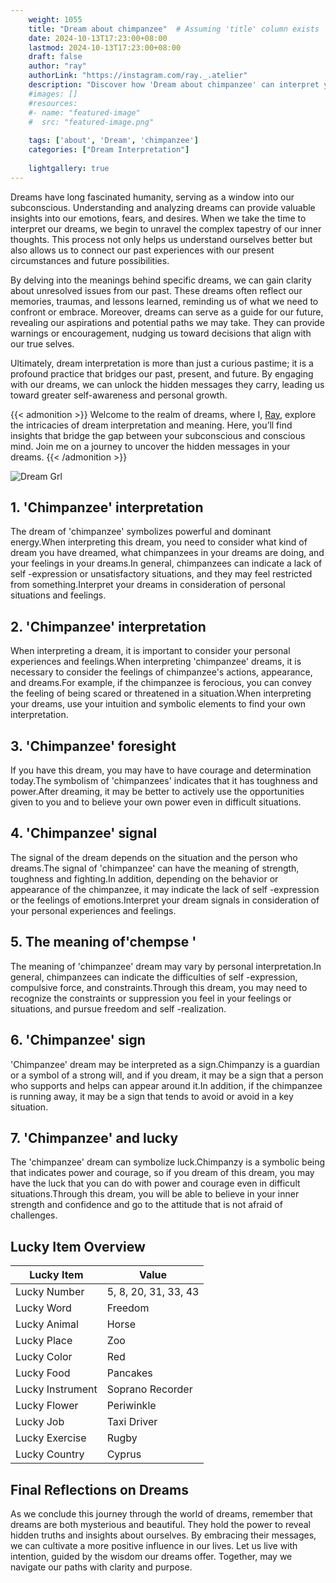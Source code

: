 ```yaml
---
    weight: 1055
    title: "Dream about chimpanzee"  # Assuming 'title' column exists
    date: 2024-10-13T17:23:00+08:00
    lastmod: 2024-10-13T17:23:00+08:00
    draft: false
    author: "ray"
    authorLink: "https://instagram.com/ray._.atelier"
    description: "Discover how 'Dream about chimpanzee' can interpret your future and uncover its significant meanings in your life."
    #images: []
    #resources:
    #- name: "featured-image"
    #  src: "featured-image.png"
    
    tags: ['about', 'Dream', 'chimpanzee']
    categories: ["Dream Interpretation"]
    
    lightgallery: true
---
```

    
Dreams have long fascinated humanity, serving as a window into our subconscious. Understanding and analyzing dreams can provide valuable insights into our emotions, fears, and desires. When we take the time to interpret our dreams, we begin to unravel the complex tapestry of our inner thoughts. This process not only helps us understand ourselves better but also allows us to connect our past experiences with our present circumstances and future possibilities.

By delving into the meanings behind specific dreams, we can gain clarity about unresolved issues from our past. These dreams often reflect our memories, traumas, and lessons learned, reminding us of what we need to confront or embrace. Moreover, dreams can serve as a guide for our future, revealing our aspirations and potential paths we may take. They can provide warnings or encouragement, nudging us toward decisions that align with our true selves.

Ultimately, dream interpretation is more than just a curious pastime; it is a profound practice that bridges our past, present, and future. By engaging with our dreams, we can unlock the hidden messages they carry, leading us toward greater self-awareness and personal growth.

{{< admonition >}}
Welcome to the realm of dreams, where I, [Ray](https://instagram.com/ray._.atelier), explore the intricacies of dream interpretation and meaning. Here, you’ll find insights that bridge the gap between your subconscious and conscious mind. Join me on a journey to uncover the hidden messages in your dreams.
{{< /admonition >}}

![Dream Grl](https://cdn.pixabay.com/photo/2017/11/02/03/35/gothic-2910057_1280.jpg "Dream Grl")

## 1. 'Chimpanzee' interpretation
The dream of 'chimpanzee' symbolizes powerful and dominant energy.When interpreting this dream, you need to consider what kind of dream you have dreamed, what chimpanzees in your dreams are doing, and your feelings in your dreams.In general, chimpanzees can indicate a lack of self -expression or unsatisfactory situations, and they may feel restricted from something.Interpret your dreams in consideration of personal situations and feelings.

## 2. 'Chimpanzee' interpretation
When interpreting a dream, it is important to consider your personal experiences and feelings.When interpreting 'chimpanzee' dreams, it is necessary to consider the feelings of chimpanzee's actions, appearance, and dreams.For example, if the chimpanzee is ferocious, you can convey the feeling of being scared or threatened in a situation.When interpreting your dreams, use your intuition and symbolic elements to find your own interpretation.

## 3. 'Chimpanzee' foresight
If you have this dream, you may have to have courage and determination today.The symbolism of 'chimpanzees' indicates that it has toughness and power.After dreaming, it may be better to actively use the opportunities given to you and to believe your own power even in difficult situations.

## 4. 'Chimpanzee' signal
The signal of the dream depends on the situation and the person who dreams.The signal of 'chimpanzee' can have the meaning of strength, toughness and fighting.In addition, depending on the behavior or appearance of the chimpanzee, it may indicate the lack of self -expression or the feelings of emotions.Interpret your dream signals in consideration of your personal experiences and feelings.

## 5. The meaning of'chempse '
The meaning of 'chimpanzee' dream may vary by personal interpretation.In general, chimpanzees can indicate the difficulties of self -expression, compulsive force, and constraints.Through this dream, you may need to recognize the constraints or suppression you feel in your feelings or situations, and pursue freedom and self -realization.

## 6. 'Chimpanzee' sign
'Chimpanzee' dream may be interpreted as a sign.Chimpanzy is a guardian or a symbol of a strong will, and if you dream, it may be a sign that a person who supports and helps can appear around it.In addition, if the chimpanzee is running away, it may be a sign that tends to avoid or avoid in a key situation.

## 7. 'Chimpanzee' and lucky
The 'chimpanzee' dream can symbolize luck.Chimpanzy is a symbolic being that indicates power and courage, so if you dream of this dream, you may have the luck that you can do with power and courage even in difficult situations.Through this dream, you will be able to believe in your inner strength and confidence and go to the attitude that is not afraid of challenges.

## Lucky Item Overview
| Lucky Item          | Value              |
|---------------|--------------------|
| Lucky Number        | 5, 8, 20, 31, 33, 43  |
| Lucky Word          | Freedom |
| Lucky Animal        | Horse |
| Lucky Place         | Zoo     |
| Lucky Color         | Red     |
| Lucky Food          | Pancakes      |
| Lucky Instrument    | Soprano Recorder |
| Lucky Flower        | Periwinkle    |
| Lucky Job           | Taxi Driver       |
| Lucky Exercise      | Rugby  |
| Lucky Country       | Cyprus    |


##  Final Reflections on Dreams

As we conclude this journey through the world of dreams, remember that dreams are both mysterious and beautiful. They hold the power to reveal hidden truths and insights about ourselves. By embracing their messages, we can cultivate a more positive influence in our lives. Let us live with intention, guided by the wisdom our dreams offer. Together, may we navigate our paths with clarity and purpose.
